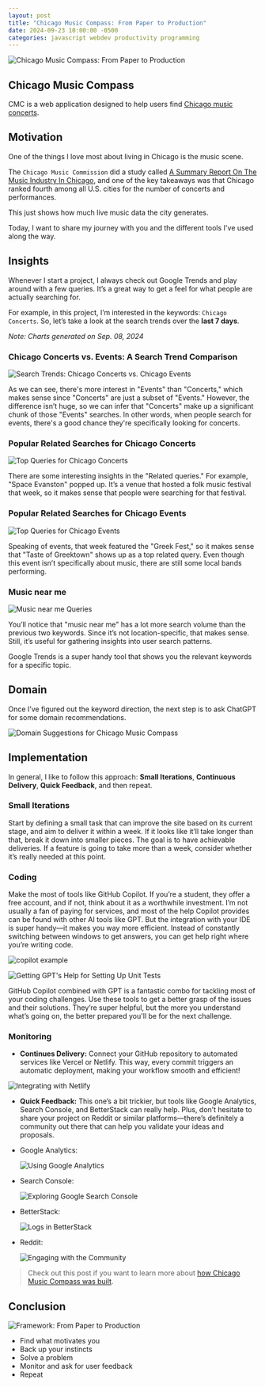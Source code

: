 ```yaml
---
layout: post
title: "Chicago Music Compass: From Paper to Production"
date: 2024-09-23 10:00:00 -0500
categories: javascript webdev productivity programming
---
```


![Chicago Music Compass: From Paper to Production](/assets/chicago-music-compass/banner.png)

## Chicago Music Compass

CMC is a web application designed to help users find [Chicago music concerts](https://www.chicagomusiccompass.com/).

## Motivation

One of the things I love most about living in Chicago is the music scene.

The `Chicago Music Commission` did a study called [A Summary Report On The Music Industry In Chicago](https://www.riaa.com/reports/a-summary-report-on-the-music-industry-in-chicago/), and one of the key takeaways was that Chicago ranked fourth among all U.S. cities for the number of concerts and performances.

This just shows how much live music data the city generates.

Today, I want to share my journey with you and the different tools I've used along the way.

## Insights

Whenever I start a project, I always check out Google Trends and play around with a few queries. It’s a great way to get a feel for what people are actually searching for.

For example, in this project, I’m interested in the keywords: `Chicago Concerts`. So, let’s take a look at the search trends over the **last 7 days**.

_Note: Charts generated on Sep. 08, 2024_

### Chicago Concerts vs. Events: A Search Trend Comparison

![Search Trends: Chicago Concerts vs. Chicago Events](/assets/chicago-music-compass/google-trends-chicago.png)

As we can see, there's more interest in "Events" than "Concerts," which makes sense since "Concerts" are just a subset of "Events." However, the difference isn’t huge, so we can infer that "Concerts" make up a significant chunk of those "Events" searches. In other words, when people search for events, there's a good chance they're specifically looking for concerts.

### Popular Related Searches for Chicago Concerts

![Top Queries for Chicago Concerts](/assets/chicago-music-compass/google-trends-queries-concerts.png)

There are some interesting insights in the "Related queries." For example, "Space Evanston" popped up. It’s a venue that hosted a folk music festival that week, so it makes sense that people were searching for that festival.

### Popular Related Searches for Chicago Events

![Top Queries for Chicago Events](/assets/chicago-music-compass/google-trends-queries-events.png)

Speaking of events, that week featured the "Greek Fest," so it makes sense that "Taste of Greektown" shows up as a top related query. Even though this event isn’t specifically about music, there are still some local bands performing.

### Music near me

![Music near me Queries](/assets/chicago-music-compass/google-trend-music-near-me.png)

You’ll notice that "music near me" has a lot more search volume than the previous two keywords. Since it’s not location-specific, that makes sense. Still, it’s useful for gathering insights into user search patterns.

Google Trends is a super handy tool that shows you the relevant keywords for a specific topic.

## Domain

Once I’ve figured out the keyword direction, the next step is to ask ChatGPT for some domain recommendations.

![Domain Suggestions for Chicago Music Compass](/assets/chicago-music-compass/domain-suggestions.png)

## Implementation

In general, I like to follow this approach: **Small Iterations**, **Continuous Delivery**, **Quick Feedback**, and then repeat.

### Small Iterations

Start by defining a small task that can improve the site based on its current stage, and aim to deliver it within a week. If it looks like it’ll take longer than that, break it down into smaller pieces. The goal is to have achievable deliveries. If a feature is going to take more than a week, consider whether it’s really needed at this point.

### Coding

Make the most of tools like GitHub Copilot. If you’re a student, they offer a free account, and if not, think about it as a worthwhile investment. I’m not usually a fan of paying for services, and most of the help Copilot provides can be found with other AI tools like GPT. But the integration with your IDE is super handy—it makes you way more efficient. Instead of constantly switching between windows to get answers, you can get help right where you’re writing code.

![copilot example](/assets/chicago-music-compass/coding/copilot.png)

![Getting GPT's Help for Setting Up Unit Tests](/assets/chicago-music-compass/coding/gpt-setup-unittests.png)

GitHub Copilot combined with GPT is a fantastic combo for tackling most of your coding challenges. Use these tools to get a better grasp of the issues and their solutions. They’re super helpful, but the more you understand what’s going on, the better prepared you'll be for the next challenge.

### Monitoring

- **Continues Delivery:** Connect your GitHub repository to automated services like Vercel or Netlify. This way, every commit triggers an automatic deployment, making your workflow smooth and efficient!

![Integrating with Netlify](/assets/chicago-music-compass/coding/netlify.png)

- **Quick Feedback:** This one’s a bit trickier, but tools like Google Analytics, Search Console, and BetterStack can really help. Plus, don’t hesitate to share your project on Reddit or similar platforms—there’s definitely a community out there that can help you validate your ideas and proposals.

- Google Analytics:

  ![Using Google Analytics](/assets/chicago-music-compass/coding/google-analytics.png)

- Search Console:

  ![Exploring Google Search Console](/assets/chicago-music-compass/coding/search-console.png)

- BetterStack:

  ![Logs in BetterStack](/assets/chicago-music-compass/coding/betterstack.png)

- Reddit:

  ![Engaging with the Community](/assets/chicago-music-compass/coding/reddit.png)

> Check out this post if you want to learn more about [how Chicago Music Compass was built](https://www.chicagomusiccompass.com/blog/how-cmc-was-built).

## Conclusion

![Framework: From Paper to Production](/assets/chicago-music-compass/framework.png)

- Find what motivates you
- Back up your instincts
- Solve a problem
- Monitor and ask for user feedback
- Repeat
